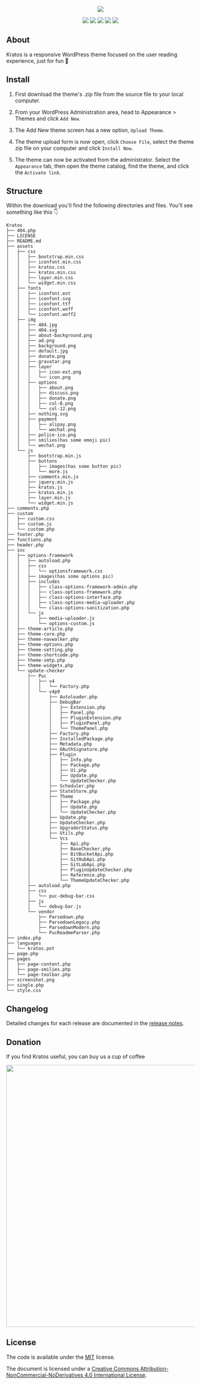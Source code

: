 <p align="center">
<img src="https://raw.githubusercontent.com/vtrois/kratos/main/assets/img/options/about.png">
</p>

<p align="center">
<img src="https://img.shields.io/badge/php-%3E%3D7.0.0-blue">
<img src="https://img.shields.io/badge/wordpress-v5.5%20tested-%234c1">
<a href="https://vtrois.crowdin.com/kratos" target="_blank"><img src="https://badges.crowdin.net/e/f1d1a7eaa6af337dba7aa4a39b28e67c/localized.svg"></a>
<a href="https://www.jsdelivr.com/package/gh/vtrois/kratos" target="_blank"><img src="https://data.jsdelivr.com/v1/package/gh/vtrois/kratos/badge?style=rounded"></a>
<img src="https://img.shields.io/github/license/vtrois/kratos?color=%234c1">
</p>

## About

Kratos is a responsive WordPress theme focused on the user reading experience, just for fun 🎉

## Install

1. First download the theme's .zip file from the source file to your local computer.

2. From your WordPress Administration area, head to Appearance > Themes and click `Add New`.

3. The Add New theme screen has a new option, `Upload Theme`.

4. The theme upload form is now open, click `Choose File`, select the theme zip file on your computer and click `Install Now`.

5. The theme can now be activated from the administrator. Select the `Appearance` tab, then open the theme catalog, find the theme, and click the `Activate link`.

## Structure

Within the download you'll find the following directories and files. You'll see something like this 👇

```
Kratos
├── 404.php
├── LICENSE
├── README.md
├── assets
│   ├── css
│   │   ├── bootstrap.min.css
│   │   ├── iconfont.min.css
│   │   ├── kratos.css
│   │   ├── kratos.min.css
│   │   ├── layer.min.css
│   │   └── widget.min.css
│   ├── fonts
│   │   ├── iconfont.eot
│   │   ├── iconfont.svg
│   │   ├── iconfont.ttf
│   │   ├── iconfont.woff
│   │   └── iconfont.woff2
│   ├── img
│   │   ├── 404.jpg
│   │   ├── 404.svg
│   │   ├── about-background.png
│   │   ├── ad.png
│   │   ├── background.png
│   │   ├── default.jpg
│   │   ├── donate.png
│   │   ├── gravatar.png
│   │   ├── layer
│   │   │   ├── icon-ext.png
│   │   │   └── icon.png
│   │   ├── options
│   │   │   ├── about.png
│   │   │   ├── discuss.png
│   │   │   ├── donate.png
│   │   │   ├── col-8.png
│   │   │   └── col-12.png
│   │   ├── nothing.svg
│   │   ├── payment
│   │   │   ├── alipay.png
│   │   │   └── wechat.png
│   │   ├── police-ico.png
│   │   ├── smilies(has some emoji pic)
│   │   └── wechat.png
│   └── js
│       ├── bootstrap.min.js
│       ├── buttons
│       │   ├── images(has some button pic)
│       │   └── more.js
│       ├── comments.min.js
│       ├── jquery.min.js
│       ├── kratos.js
│       ├── kratos.min.js
│       ├── layer.min.js
│       └── widget.min.js
├── comments.php
├── custom
│   ├── custom.css
│   ├── custom.js
│   └── custom.php
├── footer.php
├── functions.php
├── header.php
├── inc
│   ├── options-framework
│   │   ├── autoload.php
│   │   ├── css
│   │   │   └── optionsframework.css
│   │   ├── images(has some options pic)
│   │   ├── includes
│   │   │   ├── class-options-framework-admin.php
│   │   │   ├── class-options-framework.php
│   │   │   ├── class-options-interface.php
│   │   │   ├── class-options-media-uploader.php
│   │   │   └── class-options-sanitization.php
│   │   └── js
│   │       ├── media-uploader.js
│   │       └── options-custom.js
│   ├── theme-article.php
│   ├── theme-core.php
│   ├── theme-navwalker.php
│   ├── theme-options.php
│   ├── theme-setting.php
│   ├── theme-shortcode.php
│   ├── theme-smtp.php
│   ├── theme-widgets.php
│   └── update-checker
│       ├── Puc
│       │   ├── v4
│       │   │   └── Factory.php
│       │   └── v4p9
│       │       ├── Autoloader.php
│       │       ├── DebugBar
│       │       │   ├── Extension.php
│       │       │   ├── Panel.php
│       │       │   ├── PluginExtension.php
│       │       │   ├── PluginPanel.php
│       │       │   └── ThemePanel.php
│       │       ├── Factory.php
│       │       ├── InstalledPackage.php
│       │       ├── Metadata.php
│       │       ├── OAuthSignature.php
│       │       ├── Plugin
│       │       │   ├── Info.php
│       │       │   ├── Package.php
│       │       │   ├── Ui.php
│       │       │   ├── Update.php
│       │       │   └── UpdateChecker.php
│       │       ├── Scheduler.php
│       │       ├── StateStore.php
│       │       ├── Theme
│       │       │   ├── Package.php
│       │       │   ├── Update.php
│       │       │   └── UpdateChecker.php
│       │       ├── Update.php
│       │       ├── UpdateChecker.php
│       │       ├── UpgraderStatus.php
│       │       ├── Utils.php
│       │       └── Vcs
│       │           ├── Api.php
│       │           ├── BaseChecker.php
│       │           ├── BitBucketApi.php
│       │           ├── GitHubApi.php
│       │           ├── GitLabApi.php
│       │           ├── PluginUpdateChecker.php
│       │           ├── Reference.php
│       │           └── ThemeUpdateChecker.php
│       ├── autoload.php
│       ├── css
│       │   └── puc-debug-bar.css
│       ├── js
│       │   └── debug-bar.js
│       └── vendor
│           ├── Parsedown.php
│           ├── ParsedownLegacy.php
│           ├── ParsedownModern.php
│           └── PucReadmeParser.php
├── index.php
├── languages
│   └── kratos.pot
├── page.php
├── pages
│   ├── page-content.php
│   ├── page-smilies.php
│   └── page-toolbar.php
├── screenshot.png
├── single.php
└── style.css
```

## Changelog

Detailed changes for each release are documented in the [release notes](https://github.com/vtrois/kratos/releases).

## Donation

If you find Kratos useful, you can buy us a cup of coffee

<p align="center">
<img width="700" src="https://raw.githubusercontent.com/vtrois/kratos/main/assets/img/options/donate.png">
</p>

## License

The code is available under the [MIT](https://github.com/vtrois/kratos/blob/main/LICENSE) license.

The document is licensed under a [Creative Commons Attribution-NonCommercial-NoDerivatives 4.0 International License](http://creativecommons.org/licenses/by-nc-nd/4.0/).
